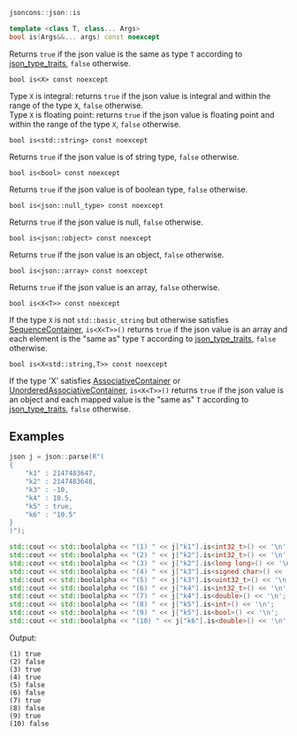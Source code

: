 ```c++
jsoncons::json::is

template <class T, class... Args>
bool is(Args&&... args) const noexcept
```
Returns `true` if the json value is the same as type `T` according to [json_type_traits](json_type_traits.md), `false` otherwise.  

    bool is<X> const noexcept 
Type `X` is integral: returns `true` if the json value is integral and within the range of the type `X`, `false` otherwise.  
Type `X` is floating point: returns `true` if the json value is floating point and within the range of the type `X`, `false` otherwise.  

    bool is<std::string> const noexcept 
Returns `true` if the json value is of string type, `false` otherwise.  

    bool is<bool> const noexcept 
Returns `true` if the json value is of boolean type, `false` otherwise.  

    bool is<json::null_type> const noexcept
Returns `true` if the json value is null, `false` otherwise.  

    bool is<json::object> const noexcept 
Returns `true` if the json value is an object, `false` otherwise.  

    bool is<json::array> const noexcept 
Returns `true` if the json value is an array, `false` otherwise.  

    bool is<X<T>> const noexcept
If the type `X` is not `std::basic_string` but otherwise satisfies [SequenceContainer](http://en.cppreference.com/w/cpp/concept/SequenceContainer), `is<X<T>>()` returns `true` if the json value is an array and each element is the "same as" type `T` according to [json_type_traits](json_type_traits.md), `false` otherwise.

    bool is<X<std::string,T>> const noexcept
If the type 'X' satisfies [AssociativeContainer](http://en.cppreference.com/w/cpp/concept/AssociativeContainer) or [UnorderedAssociativeContainer](http://en.cppreference.com/w/cpp/concept/UnorderedAssociativeContainer), `is<X<T>>()` returns `true` if the json value is an object and each mapped value is the "same as" `T` according to [json_type_traits](json_type_traits.md), `false` otherwise.


## Examples

```c++
json j = json::parse(R"(
{
    "k1" : 2147483647,
    "k2" : 2147483648,
    "k3" : -10,
    "k4" : 10.5,
    "k5" : true,
    "k6" : "10.5"
}
)");

std::cout << std::boolalpha << "(1) " << j["k1"].is<int32_t>() << '\n';
std::cout << std::boolalpha << "(2) " << j["k2"].is<int32_t>() << '\n';
std::cout << std::boolalpha << "(3) " << j["k2"].is<long long>() << '\n';
std::cout << std::boolalpha << "(4) " << j["k3"].is<signed char>() << '\n';
std::cout << std::boolalpha << "(5) " << j["k3"].is<uint32_t>() << '\n';
std::cout << std::boolalpha << "(6) " << j["k4"].is<int32_t>() << '\n';
std::cout << std::boolalpha << "(7) " << j["k4"].is<double>() << '\n';
std::cout << std::boolalpha << "(8) " << j["k5"].is<int>() << '\n';
std::cout << std::boolalpha << "(9) " << j["k5"].is<bool>() << '\n';
std::cout << std::boolalpha << "(10) " << j["k6"].is<double>() << '\n';

```
Output:
```
(1) true
(2) false
(3) true
(4) true
(5) false
(6) false
(7) true
(8) false
(9) true
(10) false


